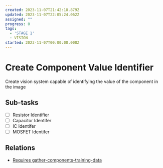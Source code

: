 ```yaml
---
created: 2023-11-07T21:42:18.879Z
updated: 2023-11-07T22:05:24.062Z
assigned: ""
progress: 0
tags:
  - 'STAGE 1'
  - VISION
started: 2023-11-07T00:00:00.000Z
---
```


# Create Component Value Identifier

Create vision system capable of identifying the value of the component in the image

## Sub-tasks

- [ ] Resistor Identifier
- [ ] Capacitor Identifer
- [ ] IC Identifer
- [ ] MOSFET Identifer

## Relations

- [Requires gather-components-training-data](gather-components-training-data.md)
